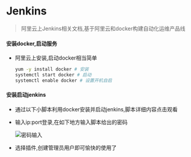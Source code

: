 # Jenkins
> 阿里云上Jenkins相关文档,基于阿里云和docker构建自动化运维产品线



#### 安装docker,启动服务

- 阿里云上安装,启动docker相当简单

  ```bash
  yum -y install docker # 安装
  systemctl start docker # 启动
  systemctl enable docker # 设置开机自启
  ```

#### 安装启动jenkins

- 通过以下小脚本利用docker安装并启动jenkins,脚本详细内容点击观看

  [jenkins.sh]:https://github.com/erdongmuxin/Jenkins/blob/master/jenkins.sh
  
- 输入ip:port登录,在如下地方输入脚本给出的密码

  ![密码输入](https://erdongmuxin.oss-cn-shenzhen.aliyuncs.com/小书匠/1558421090244.png)

- 选择插件,创建管理员用户即可愉快的使用了
